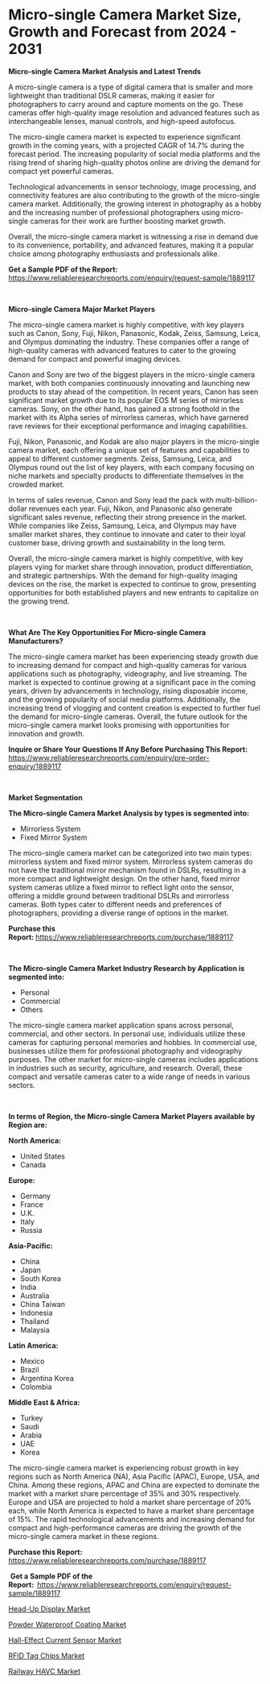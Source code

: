 <p><h1>Micro-single Camera Market Size, Growth and Forecast from 2024 - 2031</h1></p><p><strong>Micro-single Camera Market Analysis and Latest Trends</strong></p>
<p><p>A micro-single camera is a type of digital camera that is smaller and more lightweight than traditional DSLR cameras, making it easier for photographers to carry around and capture moments on the go. These cameras offer high-quality image resolution and advanced features such as interchangeable lenses, manual controls, and high-speed autofocus.</p><p>The micro-single camera market is expected to experience significant growth in the coming years, with a projected CAGR of 14.7% during the forecast period. The increasing popularity of social media platforms and the rising trend of sharing high-quality photos online are driving the demand for compact yet powerful cameras.</p><p>Technological advancements in sensor technology, image processing, and connectivity features are also contributing to the growth of the micro-single camera market. Additionally, the growing interest in photography as a hobby and the increasing number of professional photographers using micro-single cameras for their work are further boosting market growth.</p><p>Overall, the micro-single camera market is witnessing a rise in demand due to its convenience, portability, and advanced features, making it a popular choice among photography enthusiasts and professionals alike.</p></p>
<p><strong>Get a Sample PDF of the Report:&nbsp;</strong> <a href="https://www.reliableresearchreports.com/enquiry/request-sample/1889117">https://www.reliableresearchreports.com/enquiry/request-sample/1889117</a></p>
<p>&nbsp;</p>
<p><strong>Micro-single Camera Major Market Players</strong></p>
<p><p>The micro-single camera market is highly competitive, with key players such as Canon, Sony, Fuji, Nikon, Panasonic, Kodak, Zeiss, Samsung, Leica, and Olympus dominating the industry. These companies offer a range of high-quality cameras with advanced features to cater to the growing demand for compact and powerful imaging devices.</p><p>Canon and Sony are two of the biggest players in the micro-single camera market, with both companies continuously innovating and launching new products to stay ahead of the competition. In recent years, Canon has seen significant market growth due to its popular EOS M series of mirrorless cameras. Sony, on the other hand, has gained a strong foothold in the market with its Alpha series of mirrorless cameras, which have garnered rave reviews for their exceptional performance and imaging capabilities.</p><p>Fuji, Nikon, Panasonic, and Kodak are also major players in the micro-single camera market, each offering a unique set of features and capabilities to appeal to different customer segments. Zeiss, Samsung, Leica, and Olympus round out the list of key players, with each company focusing on niche markets and specialty products to differentiate themselves in the crowded market.</p><p>In terms of sales revenue, Canon and Sony lead the pack with multi-billion-dollar revenues each year. Fuji, Nikon, and Panasonic also generate significant sales revenue, reflecting their strong presence in the market. While companies like Zeiss, Samsung, Leica, and Olympus may have smaller market shares, they continue to innovate and cater to their loyal customer base, driving growth and sustainability in the long term.</p><p>Overall, the micro-single camera market is highly competitive, with key players vying for market share through innovation, product differentiation, and strategic partnerships. With the demand for high-quality imaging devices on the rise, the market is expected to continue to grow, presenting opportunities for both established players and new entrants to capitalize on the growing trend.</p></p>
<p>&nbsp;</p>
<p><strong>What Are The Key Opportunities For Micro-single Camera Manufacturers?</strong></p>
<p><p>The micro-single camera market has been experiencing steady growth due to increasing demand for compact and high-quality cameras for various applications such as photography, videography, and live streaming. The market is expected to continue growing at a significant pace in the coming years, driven by advancements in technology, rising disposable income, and the growing popularity of social media platforms. Additionally, the increasing trend of vlogging and content creation is expected to further fuel the demand for micro-single cameras. Overall, the future outlook for the micro-single camera market looks promising with opportunities for innovation and growth.</p></p>
<p><strong>Inquire or Share Your Questions If Any Before Purchasing This Report:</strong> <a href="https://www.reliableresearchreports.com/enquiry/pre-order-enquiry/1889117">https://www.reliableresearchreports.com/enquiry/pre-order-enquiry/1889117</a></p>
<p>&nbsp;</p>
<p><strong>Market Segmentation</strong></p>
<p><strong>The Micro-single Camera Market Analysis by types is segmented into:</strong></p>
<p><ul><li>Mirrorless System</li><li>Fixed Mirror System</li></ul></p>
<p><p>The micro-single camera market can be categorized into two main types: mirrorless system and fixed mirror system. Mirrorless system cameras do not have the traditional mirror mechanism found in DSLRs, resulting in a more compact and lightweight design. On the other hand, fixed mirror system cameras utilize a fixed mirror to reflect light onto the sensor, offering a middle ground between traditional DSLRs and mirrorless cameras. Both types cater to different needs and preferences of photographers, providing a diverse range of options in the market.</p></p>
<p><strong>Purchase this Report:&nbsp;</strong><a href="https://www.reliableresearchreports.com/purchase/1889117">https://www.reliableresearchreports.com/purchase/1889117</a></p>
<p>&nbsp;</p>
<p><strong>The Micro-single Camera Market Industry Research by Application is segmented into:</strong></p>
<p><ul><li>Personal</li><li>Commercial</li><li>Others</li></ul></p>
<p><p>The micro-single camera market application spans across personal, commercial, and other sectors. In personal use, individuals utilize these cameras for capturing personal memories and hobbies. In commercial use, businesses utilize them for professional photography and videography purposes. The other market for micro-single cameras includes applications in industries such as security, agriculture, and research. Overall, these compact and versatile cameras cater to a wide range of needs in various sectors.</p></p>
<p>&nbsp;</p>
<p><strong>In terms of Region, the Micro-single Camera Market Players available by Region are:</strong></p>
<p>
    <p> <strong> North America: </strong>
        <ul>
            <li>United States</li>
            <li>Canada</li>
        </ul>
        </p> 
    <p> <strong> Europe: </strong>
        <ul>
            <li>Germany</li>
            <li>France</li>
            <li>U.K.</li>
            <li>Italy</li>
            <li>Russia</li>
        </ul>
        </p> 
    <p> <strong> Asia-Pacific: </strong>
        <ul>
            <li>China</li>
            <li>Japan</li>
            <li>South Korea</li>
            <li>India</li>
            <li>Australia</li>
            <li>China Taiwan</li>
            <li>Indonesia</li>
            <li>Thailand</li>
            <li>Malaysia</li>
        </ul>
        </p> 
    <p> <strong> Latin America: </strong>
        <ul>
            <li>Mexico</li>
            <li>Brazil</li>
            <li>Argentina Korea</li>
            <li>Colombia</li>
        </ul>
        </p> 
    <p> <strong> Middle East & Africa: </strong>
        <ul>
            <li>Turkey</li>
            <li>Saudi</li>
            <li>Arabia</li>
            <li>UAE</li>
            <li>Korea</li>
        </ul>
    </p>
    </p>
<p><p>The micro-single camera market is experiencing robust growth in key regions such as North America (NA), Asia Pacific (APAC), Europe, USA, and China. Among these regions, APAC and China are expected to dominate the market with a market share percentage of 35% and 30% respectively. Europe and USA are projected to hold a market share percentage of 20% each, while North America is expected to have a market share percentage of 15%. The rapid technological advancements and increasing demand for compact and high-performance cameras are driving the growth of the micro-single camera market in these regions.</p></p>
<p><strong>Purchase this Report: </strong><a href="https://www.reliableresearchreports.com/purchase/1889117">https://www.reliableresearchreports.com/purchase/1889117</a></p>
<p>&nbsp;<strong>Get a Sample PDF of the Report:&nbsp;&nbsp;</strong><a href="https://www.reliableresearchreports.com/enquiry/request-sample/1889117">https://www.reliableresearchreports.com/enquiry/request-sample/1889117</a></p>
<p><strong></strong></p>
<p><p><a href="https://view.publitas.com/reportprime-1/head-up-display-market-provides-a-comprehensive-analysis-including-a-macro-overview-of-the-market-as-well-as-micro-details-such-as-market-size-and-competitive-landscape-ldmmrm7mmmlg/">Head-Up Display Market</a></p><p><a href="https://angry-finch-aaf.notion.site/Powder-Waterproof-Coating-Market-Provides-Detailed-Segmentation-of-this-Market-based-on-Type-Applic-1102ef02055a4324a93d3a0d09d51775">Powder Waterproof Coating Market</a></p><p><a href="https://view.publitas.com/reportprime-1/hall-effect-current-sensor-market-research-report-unlocks-analysis-on-the-market-financial-status-market-size-and-market-revenue-upto-2031/">Hall-Effect Current Sensor Market</a></p><p><a href="https://automatic-knee-4c7.notion.site/RFID-Tag-Chips-Market-Provides-Detailed-Segmentation-of-this-Market-based-on-Type-Application-and--5cf8978149fd45609596d825bee67a83">RFID Tag Chips Market</a></p><p><a href="https://pretty-mail-caf.notion.site/Railway-HAVC-Market-Provides-Detailed-Segmentation-of-this-Market-based-on-Type-Application-and-Re-7d41cbde82cb4861a0df6e3e63c8e173">Railway HAVC Market</a></p></p>